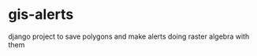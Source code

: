 gis-alerts
==========

django project to save polygons and make alerts doing raster algebra with them

